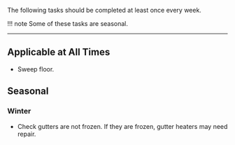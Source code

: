 The following tasks should be completed at least once every week.

!!! note
	Some of these tasks are seasonal.

***
## Applicable at All Times
+ Sweep floor.  

## Seasonal

### Winter

+ Check gutters are not frozen. If they are frozen, gutter heaters may need repair.    
